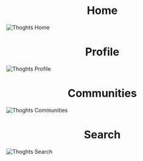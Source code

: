 <h1 align="center">Home</h1>
<img src="https://github.com/sevenrishi/Thoghts/blob/main/img/Thoghts+home.png" alt="Thoghts Home"/>
<h1 align="center">Profile</h1>
<img src="https://github.com/sevenrishi/Thoghts/blob/main/img/Thoghts_prpfile.png" alt="Thoghts Profile"/>
<h1 align="center">Communities</h1>
<img src="https://github.com/sevenrishi/Thoghts/blob/main/img/Thoghts_communities.png" alt="Thoghts Communities"/>
<h1 align="center">Search</h1>
<img src="https://github.com/sevenrishi/Thoghts/blob/main/img/Thoghts_search.png" alt="Thoghts Search"/>

